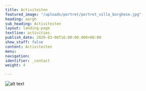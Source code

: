```yaml
---
title: Activiteiten
featured_image: "/uploads/portret/portret_villa_borghese.jpg"
heading: aargh
sub_heading: Activiteiten 
layout: landing-page
textline: activities
publish_date: 2020-03-06T16:00:00.000+00:00
show_staff: false
content: Activiteiten
menu:
navigation:
identifier: _contact
weight: 4

---
```


![alt text](/uploads/Volley.png "volleyball dinges")